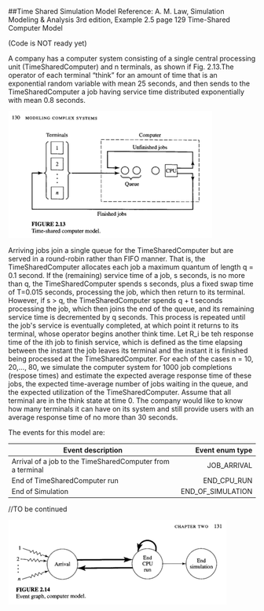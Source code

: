 

[cpu]:docs/time_shared_cpu.png
[events]: docs/events.png


##Time Shared Simulation Model
Reference: A. M. Law, Simulation Modeling & Analysis 3rd edition,
Example 2.5 page 129 Time-Shared Computer Model

(Code is NOT ready yet)

A company has a computer system consisting of a single central processing unit (TimeSharedComputer) and n terminals, as shown if Fig. 2.13.The operator of each terminal “think” for an amount of time that is an exponential random variable with mean 25 seconds, and then sends to the TimeSharedComputer a job having service time distributed exponentially with mean 0.8 seconds.

![cpu]

Arriving jobs join a single queue for the TimeSharedComputer but are served in a round-robin rather than FIFO manner. That is, the TimeSharedComputer allocates each job a maximum quantum
of length q = 0.1 second. If the (remaining) service time of a job, s seconds, is no more than q, the TimeSharedComputer spends s seconds, plus a fixed swap time of T=0.015 seconds, processing the job, which then return to its terminal. However, if s > q, the TimeSharedComputer spends q + t seconds processing the job, which then joins the end of the queue, and its remaining service time is decremented by q seconds.
This process is repeated until the job's service is eventually completed, at which point it returns to its terminal, whose operator begins another think time.
Let R_i be teh response time of the ith job to finish service, which is defined as the time elapsing between the instant the job leaves its terminal and the instant it is finished being processed at the TimeSharedComputer. For each of the cases n = 10, 20,..., 80, we simulate the computer system for 1000 job completions (respose times) and estimate the expected average response time of these jobs, the expected time-average number of jobs waiting in the queue, and the expected utilization of the TimeSharedComputer. Assume that all terminal are in the think state at time 0. The company would like to know how many terminals  it can have on its system and still provide users with an average response time of no more than 30 seconds.

The events for this model are:

| Event description        | Event enum type |
| ------------- |-------------------:|
| Arrival of a job to the TimeSharedComputer from a terminal      | JOB_ARRIVAL|
| End of TimeSharedComputer run      | END_CPU_RUN|
| End of Simulation | END_OF_SIMULATION|

//TO be continued

![events]
